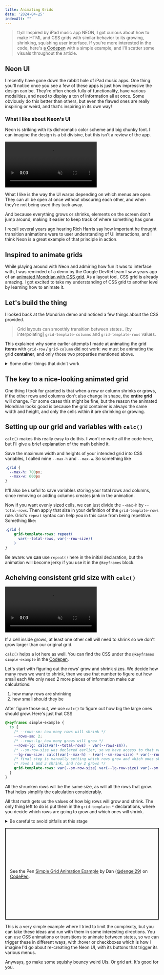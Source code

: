 ```yaml
---
title: Animating Grids
date: '2024-04-25'
indexAlt: ""
---
```


> tl;dr Inspired by iPad music app NEON, I got curious about how to make HTML and CSS grids with similar behavior to its growing, shrinking, squishing user interface. If you're more interested in the code, here's [a Codepen](https://codepen.io/dengel29/pen/VwNggzz) with a simple example, and I'll scatter some visuals throughout the article.

## Neon UI

I recently have gone down the rabbit hole of iPad music apps. One thing you'll notice once you see a few of these apps is just how impressive the design can be. They're often chock fully of functionality, have various modalities, and need to display a ton of information all at once. Some obviously do this better than others, but even the flawed ones are really inspiring or weird, and that's inspiring in its own way!

### What I like about Neon's UI

Neon is striking with its dichromatic color scheme and big chunky font. I can imagine the design is a bit divisive, but this isn't a review of the app.

<video muted loop controls controlslist="nofullscreen" src="https://d2opfsmmrbhnsw.cloudfront.net/animated-grid/neon-demo.mp4" alt="A video of the expanding and shrinking rows and columns in Neon's UI, played at 2x speed"></video>


What I like is the way the UI warps depending on which menus are open. They can all be open at once without obscuring each other, and when they're not being used they tuck away.

And because everything grows or shrinks, elements on the screen don't jump around, making it easier to keep track of where something has gone.

I recall several years ago hearing Rich Harris say how important he thought transition animations were to user understanding of UI interactions, and I think Neon is a great example of that principle in action.

## Inspired to animate grids

While playing around with Neon and admiring how fun it was to interface with, I was reminded of a demo by the Google DevRel team I saw years ago of an [animated Mondrian with CSS grid](https://web.dev/articles/css-animated-grid-layouts). As a layout tool, CSS grid is already amazing. I got excited to take my understanding of CSS grid to another level by learning how to animate it.

## Let's build the thing

I looked back at the Mondrian demo and noticed a few things about the CSS provided.
> Grid layouts can smoothly transition between states.. [by interpolating] `grid-template-columns` and `grid-template-rows` values.  

This explained why some earlier attempts I made at animating the grid **items** with `grid-row` / `grid-column` did not work: we must be animating the grid **container**, and only those two properties mentioned above.

<details><summary>Some other things that didn't work</summary> 

   On the topic of things that didn't work: you can't use [`repeat()`](https://developer.mozilla.org/en-US/docs/Web/CSS/repeat) in your `grid-template-rows`/`columns` declaration – each column and row's size must be specified individually.

  You also can't just set a variable in your initial ruleset for the grid, then interpolate that value to get the animation to work: you must set the values of the two properties in the animation or transition.

  You will also experience issues if you use `repeat()` in your `grid-template-*` declaration in the `@keyframes` animation. I wrote a bit about that further down.
</div>
</div>
</details>

## The key to a nice-looking animated grid

One thing I took for granted is that when a row or column shrinks or grows, if the other rows and columns don't also change in shape, the **entire grid** will change. For some cases this might be fine, but the reason the animated Mondrian looks good is because the grid container is always the same width and height, and only the cells within it are shrinking or growing.

## Setting up our grid and variables with `calc()`

`calc()` makes this really easy to do this. I won't re-write all the code here, but I'll give a brief explanation of the math behind it.

Save the maximum width and heights of your intended grid into CSS variables, I called mine `--max-h` and `--max-w`. So something like 

```css
.grid { 
  --max-h: 700px; 
  --max-w: 600px
}
``` 

It'll also be useful to save variables storing your total rows and columns, since removing or adding columns creates jank in the animation.

Now if you want evenly sized cells, we can just divide the `--max-h` by `--total-rows`. Then apply that size in your definition of the `grid-template-rows` rule. Grid's `repeat` syntax can help you in this case from being repetitive. Something like: 
```css
.grid { 
    grid-template-rows: repeat(
      var(--total-rows, var(--row-size))
    )
}
```

Be aware: we **can** use `repeat()` here in the initial declaration, but the animation will become jerky if you use it in the `@keyframes` block.

## Acheiving consistent grid size with `calc()`

<video muted loop controls controlslist="nofullscreen" src="https://d2opfsmmrbhnsw.cloudfront.net/animated-grid/grid-moving.mp4" alt="A simple animated grid with growing and shrinking rows"></video>

If a cell inside grows, at least one other cell will need to shrink so we don't grow larger than our original grid.

`calc()` helps a lot here as well. You can find the CSS under the `@keyframes simple-example` in the [Codepen](https://codepen.io/dengel29/pen/VwNggzz).

Let's start with figuring out the rows' grow and shrink sizes. We decide how many rows we want to shrink, then we use that number to figure out how small each We only need 2 more pieces of information make our calculations:

1. how many rows are shrinking
2. how small should they be

After figure those out, we use `calc()` to figure out how big the large ones should grow. Here's just that CSS

```css
@keyframes simple-example {
  to {
    /* --rows-sm: how many rows will shrink */
    --rows-sm: 2;
    /* --rows-lg: how many grows will grow */
    --rows-lg: calc(var(--total-rows) - var(--rows-sm));
    /* --sm-row-size was declared earlier, so we have access to that var here */
    --lg-row-size: calc((var(--max-h) - (var(--sm-row-size) * var(--rows-sm))) / var(--rows-lg));
    /* final step is manually setting which rows grow and which ones shrink */
    /* rows 1 and 3 shrink, and row 2 grows */
    grid-template-rows: var(--sm-row-size) var(--lg-row-size) var(--sm-row-size);
  }
}
```
All the shrunken rows will be the same size, as will all the rows that grow. That helps simplify the calculation considerably.

All that math gets us the values of how big rows will grow and shrink. The only thing left to do is put them in the `grid-template-*` declarations, where you decide which rows are going to grow and which ones will shrink.

<details><summary>Be careful to avoid pitfalls at this stage</summary>

For the effect to work, you keep consistent the number of rows/columns and you originally set, as well as a number of shrunken/grown rows. 

If the cells of the grid start jumping around, you know you got the number of rows or columns wrong. If the grid container is getting bigger or smaller at certain steps of the animation, you know you grew or shrunk too many. 

Even if all the calculations are good, you can get this wrong so pay attention while setting these.
</details>

<p class="codepen" data-height="300" data-theme-id="dark" data-default-tab="html,result" data-slug-hash="VwNggzz" data-preview="true" data-editable="true" data-user="dengel29" style="height: 300px; box-sizing: border-box; display: flex; align-items: center; justify-content: center; border: 2px solid; margin: 1em 0; padding: 1em;">
  <span>See the Pen <a href="https://codepen.io/dengel29/pen/VwNggzz">
  Simple Grid Animation Example</a> by Dan (<a href="https://codepen.io/dengel29">@dengel29</a>)
  on <a href="https://codepen.io">CodePen</a>.</span>
</p>
<script async src="https://cpwebassets.codepen.io/assets/embed/ei.js"></script>

This is a very simple example where I tried to limit the complexity, but you can take these ideas and run with them in some interesting directions. You can use CSS animations or transitions to animate between states, so we can trigger these in different ways, with :hover or checkboxes which is how I imagine I'd go about re-creating the Neon UI, with its buttons that trigger its various menus.

Anyways, go make some squishy bouncy weird UIs. Or grid art. It's good for you.

 